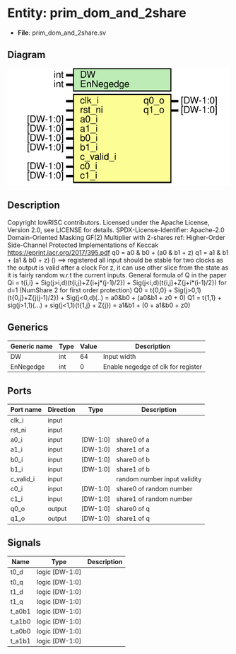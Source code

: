# Entity: prim_dom_and_2share

- **File**: prim_dom_and_2share.sv
## Diagram

![Diagram](prim_dom_and_2share.svg "Diagram")
## Description

Copyright lowRISC contributors.
 Licensed under the Apache License, Version 2.0, see LICENSE for details.
 SPDX-License-Identifier: Apache-2.0
 Domain-Oriented Masking GF(2) Multiplier with 2-shares
 ref: Higher-Order Side-Channel Protected Implementations of Keccak
     https://eprint.iacr.org/2017/395.pdf
 q0 = a0 & b0 + (a0 & b1 + z)
 q1 = a1 & b1 + (a1 & b0 + z)
 () ==> registered
 all input should be stable for two clocks
 as the output is valid after a clock
 For z, it can use other slice from the state
 as it is fairly random w.r.t the current inputs.
 General formula of Q in the paper
 Qi = t{i,i} + Sig(j>i,d)(t{i,j}+Z{i+j*(j-1)/2}) + Sig(j<i,d)(t{i,j}+Z{j+i*(i-1)/2})
 for d=1 (NumShare 2 for first order protection)
 Q0 = t{0,0} + Sig(j>0,1)(t{0,j}+Z{j(j-1)/2}) + Sig(j<0,d)(..)
    = a0&b0  + (a0&b1 + z0                    + 0)
 Q1 = t{1,1} + sig(j>1,1)(...) + sig(j<1,1)(t{1,j} + Z{j})
    = a1&b1  + (0              + a1&b0 + z0)
 
## Generics

| Generic name | Type | Value | Description                        |
| ------------ | ---- | ----- | ---------------------------------- |
| DW           | int  | 64    | Input width                        |
| EnNegedge    | int  | 0     | Enable negedge of clk for register |
## Ports

| Port name | Direction | Type     | Description                  |
| --------- | --------- | -------- | ---------------------------- |
| clk_i     | input     |          |                              |
| rst_ni    | input     |          |                              |
| a0_i      | input     | [DW-1:0] | share0 of a                  |
| a1_i      | input     | [DW-1:0] | share1 of a                  |
| b0_i      | input     | [DW-1:0] | share0 of b                  |
| b1_i      | input     | [DW-1:0] | share1 of b                  |
| c_valid_i | input     |          | random number input validity |
| c0_i      | input     | [DW-1:0] | share0 of random number      |
| c1_i      | input     | [DW-1:0] | share1 of random number      |
| q0_o      | output    | [DW-1:0] | share0 of q                  |
| q1_o      | output    | [DW-1:0] | share1 of q                  |
## Signals

| Name   | Type           | Description |
| ------ | -------------- | ----------- |
| t0_d   | logic [DW-1:0] |             |
| t0_q   | logic [DW-1:0] |             |
| t1_d   | logic [DW-1:0] |             |
| t1_q   | logic [DW-1:0] |             |
| t_a0b1 | logic [DW-1:0] |             |
| t_a1b0 | logic [DW-1:0] |             |
| t_a0b0 | logic [DW-1:0] |             |
| t_a1b1 | logic [DW-1:0] |             |
